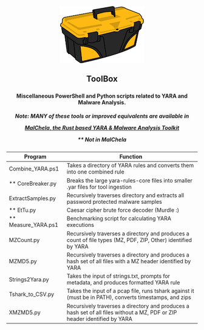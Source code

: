 <div align="center">
 <img style="padding:0;vertical-align:bottom;" height="150" width="220" src="images/toolbox.png"/>
 <p>
  <h2>
   ToolBox
  </h2>
  <h5>

  <div align="center">   
</h5>
<h4>
Miscellaneous PowerShell and Python scripts related to YARA and Malware Analysis.
</h4>

<h5>Note: MANY of these tools or improved equivalents are available in 
 
 [MalChela, the Rust based YARA & Malware Analysis Toolkit](https://github.com/dwmetz/MalChela)

 ** Not in MalChela
</h5>
<p>
<div align="left">

| Program              | Function |
|----------------------|----------|
| Combine_YARA.ps1     | Takes a directory of YARA rules and converts them into one combined rule |
| ** CoreBreaker.py    | Breaks the large yara-rules-core files into smaller .yar files for tool ingestion |
| ExtractSamples.py    | Recursively traverses directory and extracts all password protected malware samples |
| ** EtTu.py           | Caesar cipher brute force decoder (Murdle :)
| ** Measure_YARA.ps1  | Benchmarking script for calculating YARA executions |
| MZCount.py           | Recursively traverses a directory and produces a count of file types (MZ, PDF, ZIP, Other) identified by YARA |
| MZMD5.py             | Recursively traverses a directory and produces a hash set of all files with a MZ header identified by YARA |
| Strings2Yara.py      | Takes the input of strings.txt, prompts for metadata, and produces formatted YARA rule |
| Tshark_to_CSV.py     | Takes the input of a pcap file, runs tshark against it (must be in PATH), converts timestamps, and zips |
| XMZMD5.py            | Recursively traverses a directory and produces a hash set of all files without a MZ, PDF or ZIP header identified by YARA |







